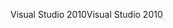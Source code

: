 <span data-ttu-id="1e90e-101">Visual Studio 2010</span><span class="sxs-lookup"><span data-stu-id="1e90e-101">Visual Studio 2010</span></span>